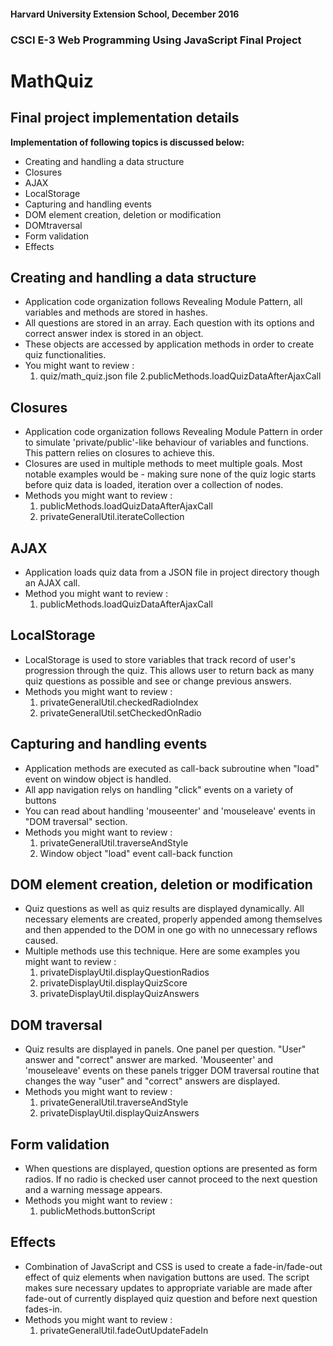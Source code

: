 #### Harvard University Extension School, December 2016
### CSCI E-3 Web Programming Using JavaScript  Final Project
# MathQuiz


## Final project implementation details

**Implementation of following topics is discussed below:**
* Creating and handling a data structure
* Closures
* AJAX
* LocalStorage
* Capturing and handling events
* DOM element creation, deletion or modification
* DOMtraversal
* Form validation
* Effects

## Creating and handling a data structure
* Application code organization follows Revealing Module Pattern, all variables and methods are stored in hashes.
* All questions are stored in an array. Each question with its options and correct answer index is stored in an object.
* These objects are accessed by application methods in order to create quiz functionalities.
* You might want to review :
    1. quiz/math_quiz.json file
    2.publicMethods.loadQuizDataAfterAjaxCall

## Closures
* Application code organization follows Revealing Module Pattern in order to simulate 'private/public'-like behaviour of variables and functions. This pattern relies on closures to achieve this.
* Closures are used in multiple methods to meet multiple goals. Most notable examples would be - making sure none of the quiz logic starts before quiz data is loaded, iteration over a collection of nodes.
* Methods you might want to review :
    1. publicMethods.loadQuizDataAfterAjaxCall
    2. privateGeneralUtil.iterateCollection

## AJAX
* Application loads quiz data from a JSON file in project directory though an AJAX call.
* Method you might want to review :
    1. publicMethods.loadQuizDataAfterAjaxCall

## LocalStorage
* LocalStorage is used to store variables that track record of user's progression through the quiz. This allows user to return back as many quiz questions as possible and see or change previous answers.
* Methods you might want to review :
    1. privateGeneralUtil.checkedRadioIndex
    2. privateGeneralUtil.setCheckedOnRadio

## Capturing and handling events
* Application methods are executed as call-back subroutine when "load" event on window object is handled.
* All app navigation relys on handling "click" events on a variety of buttons
* You can read about handling 'mouseenter' and 'mouseleave' events in "DOM traversal" section.
* Methods you might want to review :
    1. privateGeneralUtil.traverseAndStyle
    2. Window object "load" event call-back function

## DOM element creation, deletion or modification
* Quiz questions as well as quiz results are displayed dynamically. All necessary elements are created, properly appended among themselves and then appended to the DOM in one go with no unnecessary reflows caused.
* Multiple methods use this technique. Here are some examples you might want to review :
    1. privateDisplayUtil.displayQuestionRadios
    2. privateDisplayUtil.displayQuizScore
    3. privateDisplayUtil.displayQuizAnswers

## DOM traversal
* Quiz results are displayed in panels. One panel per question. "User" answer and "correct" answer are marked. 'Mouseenter' and 'mouseleave' events on these panels trigger DOM traversal routine that changes the way "user" and "correct" answers are displayed.
* Methods you might want to review :
    1. privateGeneralUtil.traverseAndStyle
    2. privateDisplayUtil.displayQuizAnswers

## Form validation
* When questions are displayed, question options are presented as form radios. If no radio is checked user cannot proceed to the next question and a warning message appears.
* Methods you might want to review :
    1. publicMethods.buttonScript

## Effects
* Combination of JavaScript and CSS is used to create a fade-in/fade-out effect of quiz elements when navigation buttons are used. The script makes sure necessary updates to appropriate variable are made after fade-out of currently displayed quiz question and before next question fades-in.
* Methods you might want to review :
    1. privateGeneralUtil.fadeOutUpdateFadeIn


